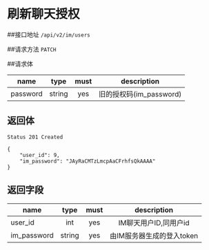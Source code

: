 # 刷新聊天授权

##接口地址
`/api/v2/im/users`

##请求方法
`PATCH `

##请求体

| name     | type     | must     | description |
|----------|:--------:|:--------:|:--------:|
| password  | string      | yes      | 旧的授权码(im_password)|

## 返回体

```
Status 201 Created
```

```json5
{
    "user_id": 9,
    "im_password": "JAyRaCMTzLmcpAaCFrhfsQkAAAA"
}
```

## 返回字段
| name     | type     | must     | description |
|----------|:--------:|:--------:|:--------:|
| user_id  | int      | yes      | IM聊天用户ID,同用户id |
|im_password|string	  | yes		 |由IM服务器生成的登入token|

